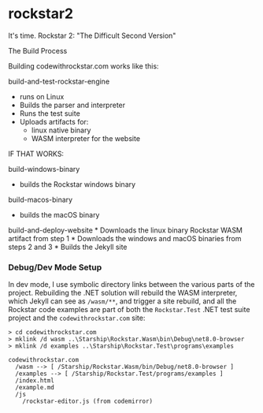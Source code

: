 # rockstar2
It's time. Rockstar 2: "The Difficult Second Version"

The Build Process

Building codewithrockstar.com works like this:

build-and-test-rockstar-engine

- runs on Linux
- Builds the parser and interpreter
- Runs the test suite
- Uploads artifacts for:
	- linux native binary
	- WASM interpreter for the website

IF THAT WORKS:

build-windows-binary
* builds the Rockstar windows binary

build-macos-binary
* builds the macOS binary

 build-and-deploy-website
	* Downloads the linux binary Rockstar WASM artifact from step 1
	* Downloads the windows and macOS binaries from steps 2 and 3
	* Builds the Jekyll site
### Debug/Dev Mode Setup

In dev mode, I use symbolic directory links between the various parts of the project. Rebuilding the .NET solution will rebuild the WASM interpreter, which Jekyll can see as `/wasm/**`, and trigger a site rebuild, and all the Rockstar code examples are part of both the `Rockstar.Test` .NET test suite project and the `codewithrockstar.com` site:

```
> cd codewithrockstar.com
> mklink /d wasm ..\Starship\Rockstar.Wasm\bin\Debug\net8.0-browser
> mklink /d examples ..\Starship\Rockstar.Test\programs\examples
```

```
codewithrockstar.com
  /wasm --> [ /Starship/Rockstar.Wasm/bin/Debug/net8.0-browser ]
  /examples --> [ /Starship/Rockstar.Test/programs/examples ]
  /index.html
  /example.md
  /js
 	/rockstar-editor.js (from codemirror)
```
